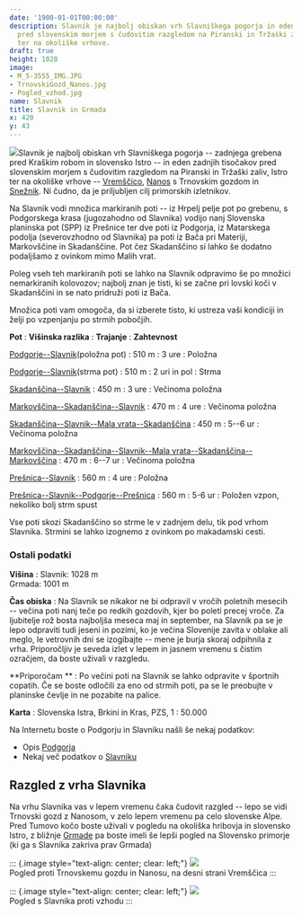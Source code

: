 ```yaml
---
date: '1900-01-01T00:00:00'
description: Slavnik je najbolj obiskan vrh Slavniškega pogorja in eden zadnjih tisočakov
  pred slovenskim morjem s čudovitim razgledom na Piranski in Tržaški zaliv, Istro
  ter na okoliške vrhove.
draft: true
height: 1028
image:
- M_5-3555_IMG.JPG
- TrnovskiGozd_Nanos.jpg
- Pogled_vzhod.jpg
name: Slavnik
title: Slavnik in Grmada
x: 420
y: 43
---
```

![](/images/hikes/Slavnik/M_5-3555_IMG.JPG)Slavnik je najbolj obiskan vrh Slavniškega pogorja -- zadnjega grebena pred Kraškim robom in slovensko Istro -- in eden zadnjih tisočakov pred slovenskim morjem s čudovitim razgledom na Piranski in Tržaški zaliv, Istro ter na okoliške vrhove -- [Vremščico](../Vremscica), [Nanos](../Nanos) s Trnovskim gozdom in [Snežnik](../Sneznik). Ni čudno, da je priljubljen cilj primorskih izletnikov.

Na Slavnik vodi množica markiranih poti -- iz Hrpelj pelje pot po grebenu, s Podgorskega krasa (jugozahodno od Slavnika) vodijo nanj Slovenska planinska pot (SPP) iz Prešnice ter dve poti iz Podgorja, iz Matarskega podolja (severovzhodno od Slavnika) pa poti iz Bača pri Materiji, Markovščine in Skadanščine. Pot čez Skadanščino si lahko še dodatno podaljšamo z ovinkom mimo Malih vrat.

Poleg vseh teh markiranih poti se lahko na Slavnik odpravimo še po množici nemarkiranih kolovozov; najbolj znan je tisti, ki se začne pri lovski koči v Skadanščini in se nato pridruži poti iz Bača.

Množica poti vam omogoča, da si izberete tisto, ki ustreza vaši kondiciji in želji po vzpenjanju po strmih pobočjih.

**Pot**
:   **Višinska razlika**
:   **Trajanje**
:   **Zahtevnost**

[Podgorje--Slavnik](index.asp?pfx=PG)(položna pot)
:   510 m
:   3 ure
:   Položna

[Podgorje--Slavnik](index.asp?pfx=SP)(strma pot)
:   510 m
:   2 uri in pol
:   Strma

[Skadanščina--Slavnik](index.asp?PFX=MK)
:   450 m
:   3 ure
:   Večinoma položna

[Markovščina--Skadanščina--Slavnik](index.asp?PFX=MK)
:   470 m
:   4 ure
:   Večinoma položna

[Skadanščina--Slavnik--Mala vrata--Skadanščina](index.asp?PFX=MK)
:   450 m
:   5--6 ur
:   Večinoma položna

[Markovščina--Skadanščina--Slavnik--Mala vrata--Skadanščina--Markovščina](index.asp?PFX=MK)
:   470 m
:   6--7 ur
:   Večinoma položna

[Prešnica--Slavnik](index.asp?PFX=PR)
:   560 m
:   4 ure
:   Položna

[Prešnica--Slavnik--Podgorje--Prešnica](index.asp?PFX=PR)
:   560 m
:   5-6 ur
:   Položen vzpon, nekoliko bolj strm spust

Vse poti skozi Skadanščino so strme le v zadnjem delu, tik pod vrhom Slavnika. Strmini se lahko izognemo z ovinkom po makadamski cesti.

### Ostali podatki

**Višina**
:   Slavnik: 1028 m\
    Grmada: 1001 m

**Čas obiska**
:   Na Slavnik se nikakor ne bi odpravil v vročih poletnih mesecih -- večina poti nanj teče po redkih gozdovih, kjer bo poleti precej vroče. Za ljubitelje rož bosta najboljša meseca maj in september, na Slavnik pa se je lepo odpraviti tudi jeseni in pozimi, ko je večina Slovenije zavita v oblake ali meglo, le vetrovnih dni se izogibajte -- mene je burja skoraj odpihnila z vrha. Priporočljiv je seveda izlet v lepem in jasnem vremenu s čistim ozračjem, da boste uživali v razgledu.

**Priporočam **
:   Po večini poti na Slavnik se lahko odpravite v športnih copatih. Če se boste odločili za eno od strmih poti, pa se le preobujte v planinske čevlje in ne pozabite na palice.

**Karta**
:   Slovenska Istra, Brkini in Kras, PZS, 1 : 50.000

Na Internetu boste o Podgorju in Slavniku našli še nekaj podatkov:

-   Opis [Podgorja](http://www.koper.si/povezave/podezelje/podgorje/podgorje/podgorje.html)
-   Nekaj več podatkov o [Slavniku](http://obala.gore-ljudje.net/)

Razgled z vrha Slavnika
-----------------------

Na vrhu Slavnika vas v lepem vremenu čaka čudovit razgled -- lepo se vidi Trnovski gozd z Nanosom, v zelo lepem vremenu pa celo slovenske Alpe. Pred Tumovo kočo boste uživali v pogledu na okoliška hribovja in slovensko Istro, z bližnje [Grmade](index.asp?sect=5&pfx=PG) pa boste imeli še lepši pogled na Slovensko primorje (ki ga s Slavnika zakriva prav Grmada)

::: {.image style="text-align: center; clear: left;"}
![](/images/hikes/Slavnik/TrnovskiGozd_Nanos.jpg)\
Pogled proti Trnovskemu gozdu in Nanosu, na desni strani Vremščica
:::

::: {.image style="text-align: center; clear: left;"}
![](/images/hikes/Slavnik/Pogled_vzhod.jpg)\
Pogled s Slavnika proti vzhodu
:::
